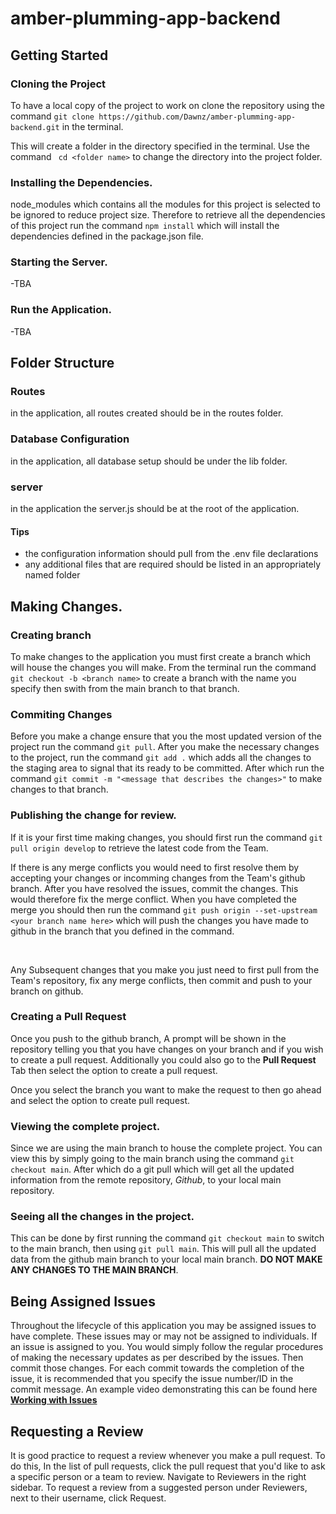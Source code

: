 # amber-plumming-app-backend

## Getting Started

### Cloning the Project

To have a local copy of the project to work on clone the repository using the command `git clone https://github.com/Dawnz/amber-plumming-app-backend.git` in the terminal.

This will create a folder  in the directory specified in the terminal. Use the command ` cd <folder name>` to change the directory into the project folder.

### Installing the Dependencies.

node_modules which contains all the modules for this project is selected to be ignored to reduce project size. Therefore to retrieve all the dependencies of this project run the command `npm install` which will install the dependencies defined in the package.json file.

### Starting the Server.

-TBA

### Run the Application.

-TBA
## Folder Structure

### Routes
in the application, all routes created should be in the routes folder.

### Database Configuration
in the application, all database setup should be under the lib folder.

### server
in the application the server.js should be at the root of the application. 

#### Tips
- the configuration information should pull from the .env file declarations
- any additional files that are required should be listed in an appropriately named folder


## Making Changes.

### Creating branch

To make changes to the application you must first create a branch which will house the changes you will make.
From the terminal run the command `git checkout -b <branch name>` to create a branch with the name you specify then swith from the main branch to that branch.

### Commiting Changes

Before you make a change ensure that you the most updated version of the project run the command `git pull`.
After you make the necessary changes to the project, run the command `git add .` which adds all the changes to the staging area to signal that its ready to be committed. After which run the command `git commit -m "<message that describes the changes>"` to make changes to that branch.

### Publishing the change for review.
If it is your first time making changes, you should first run the command `git pull origin develop` to retrieve the latest code from the Team. 
<br>

If there is any merge conflicts you would need to first resolve them by accepting your changes or incomming changes from the Team's github branch. 
After you have resolved the issues, commit the changes. This would therefore fix the merge conflict. When you have completed the merge you should then run the command `git push origin --set-upstream <your branch name here>` which will push the changes you have made to github in the branch that you defined in the command.

<br>

Any Subsequent changes that you make you just need to first pull from the Team's repository, fix any merge conflicts, then commit and push to your branch on github. 

### Creating a Pull Request

Once you push to the github branch, A prompt will be shown in the repository telling you that you have changes on your branch and if you wish to create a pull request. 
Additionally you could also go to the **Pull Request** Tab then select the option to create a pull request. 

Once you select the branch you want to make the request to then go ahead and select the option to create pull request.


### Viewing the complete project.

Since we are using the main branch to house the complete project. You can view this by simply going to the main branch using the command `git checkout main`. After which do a git pull which will get all the updated information from the remote repository, <em>Github</em>, to your local main repository.

### Seeing all the changes in the project.

This can be done by first running the command `git checkout main` to switch to the main branch, then using `git pull main`. This will pull all the updated data from the github main branch to your local main branch. **DO NOT MAKE ANY CHANGES TO THE MAIN BRANCH**. 

## Being Assigned Issues
Throughout the lifecycle of this application you may be assigned issues to have complete. These issues may or may not be assigned to individuals. If an issue is assigned to you. You would simply follow the regular procedures of making the necessary updates as per described by the issues. Then commit those changes. For each commit towards the completion of the issue, it is recommended that you specify the issue number/ID in the commit message. An example video demonstrating this can be found here **[Working with Issues](https://youtu.be/TKJ4RdhyB5Y)**

## Requesting a Review
It is good practice to request a review whenever you make a pull request. To do this, In the list of pull requests, click the pull request that you'd like to ask a specific person or a team to review. Navigate to Reviewers in the right sidebar. To request a review from a suggested person under Reviewers, next to their username, click Request.
